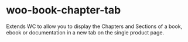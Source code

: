 # woo-book-chapter-tab
Extends WC to allow you to display the Chapters and Sections of a book, ebook or documentation in a new tab on the single product page.
